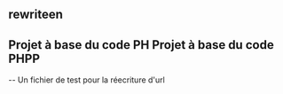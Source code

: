 ## rewriteen

## Projet à base du code PH Projet à base du code PHPP

-- Un fichier de test pour la réecriture d'url
